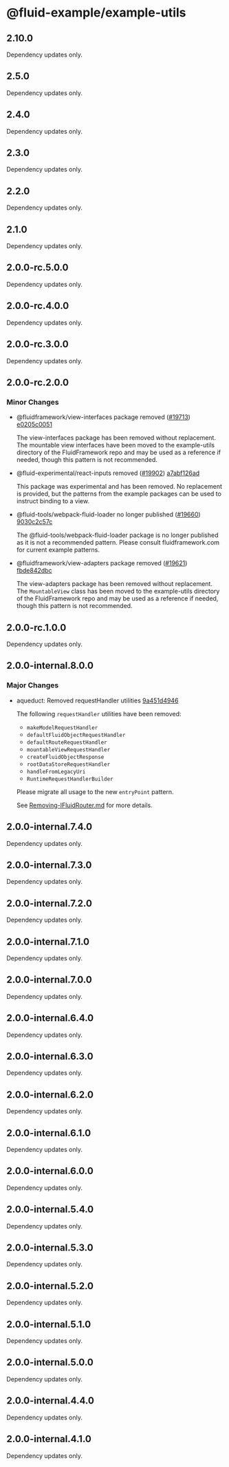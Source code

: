 # @fluid-example/example-utils

## 2.10.0

Dependency updates only.

## 2.5.0

Dependency updates only.

## 2.4.0

Dependency updates only.

## 2.3.0

Dependency updates only.

## 2.2.0

Dependency updates only.

## 2.1.0

Dependency updates only.

## 2.0.0-rc.5.0.0

Dependency updates only.

## 2.0.0-rc.4.0.0

Dependency updates only.

## 2.0.0-rc.3.0.0

Dependency updates only.

## 2.0.0-rc.2.0.0

### Minor Changes

-   @fluidframework/view-interfaces package removed ([#19713](https://github.com/microsoft/FluidFramework/issues/19713)) [e0205c0051](https://github.com/microsoft/FluidFramework/commits/e0205c00515d24808a4cca389b0303fc6d016b27)

    The view-interfaces package has been removed without replacement. The mountable view interfaces have been moved to the example-utils directory of the FluidFramework repo and may be used as a reference if needed, though this pattern is not recommended.

-   @fluid-experimental/react-inputs removed ([#19902](https://github.com/microsoft/FluidFramework/issues/19902)) [a7abf126ad](https://github.com/microsoft/FluidFramework/commits/a7abf126ad964dfe3e4894bdad90ab98f8421cfd)

    This package was experimental and has been removed. No replacement is provided, but the patterns from the example packages can be used to instruct binding to a view.

-   @fluid-tools/webpack-fluid-loader no longer published ([#19660](https://github.com/microsoft/FluidFramework/issues/19660)) [9030c2c57c](https://github.com/microsoft/FluidFramework/commits/9030c2c57c7e19ed2ae8603d2a09b519f5969592)

    The @fluid-tools/webpack-fluid-loader package is no longer published as it is not a recommended pattern. Please consult fluidframework.com for current example patterns.

-   @fluidframework/view-adapters package removed ([#19621](https://github.com/microsoft/FluidFramework/issues/19621)) [fbde842dbc](https://github.com/microsoft/FluidFramework/commits/fbde842dbc089ecda66ab0353cc67aa96fa19c31)

    The view-adapters package has been removed without replacement. The `MountableView` class has been moved to the example-utils directory of the FluidFramework repo and may be used as a reference if needed, though this pattern is not recommended.

## 2.0.0-rc.1.0.0

Dependency updates only.

## 2.0.0-internal.8.0.0

### Major Changes

-   aqueduct: Removed requestHandler utilities [9a451d4946](https://github.com/microsoft/FluidFramework/commits/9a451d4946b5c51a52e4d1ab5bf51e7b285b0d74)

    The following `requestHandler` utilities have been removed:

    -   `makeModelRequestHandler`
    -   `defaultFluidObjectRequestHandler`
    -   `defaultRouteRequestHandler`
    -   `mountableViewRequestHandler`
    -   `createFluidObjectResponse`
    -   `rootDataStoreRequestHandler`
    -   `handleFromLegacyUri`
    -   `RuntimeRequestHandlerBuilder`

    Please migrate all usage to the new `entryPoint` pattern.

    See [Removing-IFluidRouter.md](https://github.com/microsoft/FluidFramework/blob/main/packages/common/core-interfaces/Removing-IFluidRouter.md) for more details.

## 2.0.0-internal.7.4.0

Dependency updates only.

## 2.0.0-internal.7.3.0

Dependency updates only.

## 2.0.0-internal.7.2.0

Dependency updates only.

## 2.0.0-internal.7.1.0

Dependency updates only.

## 2.0.0-internal.7.0.0

Dependency updates only.

## 2.0.0-internal.6.4.0

Dependency updates only.

## 2.0.0-internal.6.3.0

Dependency updates only.

## 2.0.0-internal.6.2.0

Dependency updates only.

## 2.0.0-internal.6.1.0

Dependency updates only.

## 2.0.0-internal.6.0.0

Dependency updates only.

## 2.0.0-internal.5.4.0

Dependency updates only.

## 2.0.0-internal.5.3.0

Dependency updates only.

## 2.0.0-internal.5.2.0

Dependency updates only.

## 2.0.0-internal.5.1.0

Dependency updates only.

## 2.0.0-internal.5.0.0

Dependency updates only.

## 2.0.0-internal.4.4.0

Dependency updates only.

## 2.0.0-internal.4.1.0

Dependency updates only.
